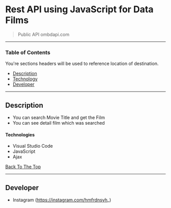 # Rest API using JavaScript for Data Films

> Public API ombdapi.com

---

### Table of Contents

You're sections headers will be used to reference location of destination.

- [Description](#description)
- [Technology](#technologies)
- [Developer](#developer)

---

## Description

- You can search Movie Title and get the Film
- You can see detail film which was searched

#### Technologies

- Visual Studio Code
- JavaScript
- Ajax

[Back To The Top](#rest-api-using-javascript-for-data-films)

---

## Developer

- Instagram (https://instagram.com/hmfrdnsyh_)
